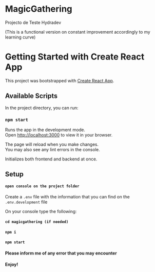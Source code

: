 # MagicGathering

Projecto de Teste Hydradev

(This is a functional version on constant improvement accordingly to my learning curve)

# Getting Started with Create React App

This project was bootstrapped with [Create React App](https://github.com/facebook/create-react-app).

## Available Scripts

In the project directory, you can run:

### `npm start`

Runs the app in the development mode.\
Open [http://localhost:3000](http://localhost:3000) to view it in your browser.

The page will reload when you make changes.\
You may also see any lint errors in the console.

Initializes both frontend and backend at once.

## Setup

#### `open console on the project folder`

Create a `.env` file with the information that you can find on the `.env.development` file

On your console type the following:

#### `cd magicgathering (if needed)`

#### `npm i`

#### `npm start`

#### Please inform me of any error that you may encounter

#### Enjoy!
